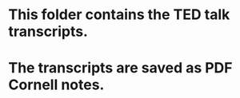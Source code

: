 # This folder contains the TED talk transcripts. 
# The transcripts are saved as PDF Cornell notes.
